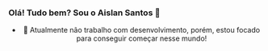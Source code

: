 ### Olá! Tudo bem? Sou o Aislan Santos 👋



<div align="center">

  - 🔭 Atualmente não trabalho com desenvolvimento, porém, estou focado para conseguir começar nesse mundo!
  
</div>
